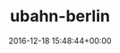 ---
title:		"ubahn-berlin"
mediatype:		"upload"
description:		"TBC"
date:		"2016-12-18 15:48:44+00:00"
album:		"city"
filename:		"ubahn-berlin.md"
series:		""
cl_public_id:		"city/ubahn-berlin"
cl_version:		1497000460
format:		"tiff"
bytes:		4087164
width:		2158
height:		1440
exposure_mode:		"Auto"
program:		"Aperture-priority AE"
aperture:		"4.0"
focal_length:		"24.0 mm"
iso:		"200"
shutter_speed:		"1/13"
metering:		"Multi-segment"
flash:		"Off, Did not fire"
white_balance:		"Custom"
colour_temp:		"2950"
has_crop:		"true"
orientation:		"Horizontal (normal)"
camera_model:		"NIKON D800"
lens_info:		"24-70mm f/2.8"
artist:		"No artist info"
x_resolution:		"300"
y_resolution:		"300"
---
